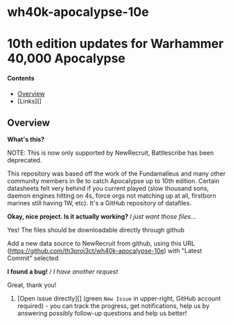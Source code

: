 # wh40k-apocalypse-10e
10th edition updates for Warhammer 40,000 Apocalypse
===========================

#### Contents ####

* [Overview][]
* [Links][]

## Overview ##
[Overview]: #overview

__What's this?__

NOTE: This is now only supported by NewRecruit, Battlescribe has been deprecated.

This repository was based off the work of the Fundamalleus and many other community members in 9e to catch Apocalypse up to 10th edition. Certain datasheets felt very behind if you current played (slow thousand sons, daemon engines hitting on 4s, force orgs not matching up at all, firstborn marines still having 1W, etc). It's a GitHub repository of datafiles. 

__Okay, nice project. Is it actually working?__ _I just want those files..._

Yes! The files should be downloadable directly through github

Add a new data source to NewRecruit from github, using this URL (https://github.com/th3proj3ct/wh40k-apocalypse-10e) with "Latest Commit" selected

__I found a bug!__ / *I have another request*

Great, thank you!

1. [Open issue directly][] (green `New Issue` in upper-right, GitHub account required) - you can track the progress, get notifications, help us by answering possibly follow-up questions and help us better!


